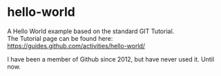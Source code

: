 # hello-world
A Hello World example based on the standard GIT Tutorial. <br>
The Tutorial page can be found here: https://guides.github.com/activities/hello-world/

I have been a member of Github since 2012, but have never used it.  Until now.
